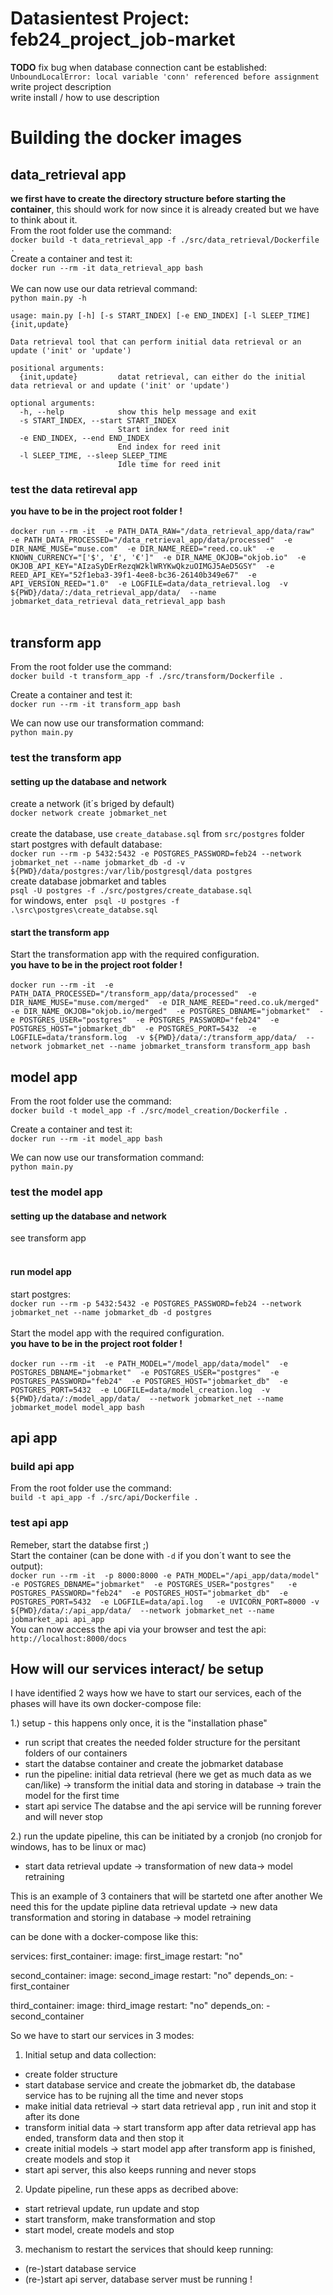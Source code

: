 # Datasientest Project: feb24_project_job-market

**TODO**
fix bug when database connection cant be established:
`UnboundLocalError: local variable 'conn' referenced before assignment`<br>
write project description<br>
write install / how to use description<br>

# Building the docker images
## data_retrieval app
**we first have to create the directory structure before starting the container**, this should work for now since it is already created but we have to think about it.<br>
From the root folder use the command:<br>
`docker build -t data_retrieval_app -f ./src/data_retrieval/Dockerfile .`<br>
Create a container and test it:<br>
`docker run --rm -it data_retrieval_app bash`<br>
<br>
We can now use our data retrieval command:<br>
`python main.py -h`<br>
```
usage: main.py [-h] [-s START_INDEX] [-e END_INDEX] [-l SLEEP_TIME] {init,update}

Data retrieval tool that can perform initial data retrieval or an update ('init' or 'update')

positional arguments:
  {init,update}         datat retrieval, can either do the initial data retrieval or and update ('init' or 'update')

optional arguments:
  -h, --help            show this help message and exit
  -s START_INDEX, --start START_INDEX
                        Start index for reed init
  -e END_INDEX, --end END_INDEX
                        End index for reed init
  -l SLEEP_TIME, --sleep SLEEP_TIME
                        Idle time for reed init
```
### test the data retireval app
**you have to be in the project root folder !**<br>
<br>
`docker run --rm -it 
-e PATH_DATA_RAW="/data_retrieval_app/data/raw" 
-e PATH_DATA_PROCESSED="/data_retrieval_app/data/processed" 
-e DIR_NAME_MUSE="muse.com" 
-e DIR_NAME_REED="reed.co.uk" 
-e KNOWN_CURRENCY="['$', '£', '€']" 
-e DIR_NAME_OKJOB="okjob.io" 
-e OKJOB_API_KEY="AIzaSyDErRezqW2klWRYKwQkzuOIMGJ5AeD5GSY" 
-e REED_API_KEY="52f1eba3-39f1-4ee8-bc36-26140b349e67" 
-e API_VERSION_REED="1.0" 
-e LOGFILE=data/data_retrieval.log 
-v ${PWD}/data/:/data_retrieval_app/data/ 
--name jobmarket_data_retrieval
data_retrieval_app bash`
<br>
<br>

## transform app
From the root folder use the command:<br>
`docker build -t transform_app -f ./src/transform/Dockerfile .`<br>

Create a container and test it:<br>
`docker run --rm -it transform_app bash`<br>

We can now use our transformation command:<br>
`python main.py`<br>

### test the transform app
#### setting up the database and network
create a network (it´s briged by default)<br>
`docker network create jobmarket_net`<br>
<br>
create the database, use `create_database.sql` from `src/postgres` folder<br>
start postgres with default database:<br>
`docker run --rm -p 5432:5432 -e POSTGRES_PASSWORD=feb24 --network jobmarket_net --name jobmarket_db -d -v ${PWD}/data/postgres:/var/lib/postgresql/data postgres`<br>
create database jobmarket and tables<br>
`psql -U postgres -f ./src/postgres/create_database.sql`<br>
for windows, enter ` psql -U postgres -f .\src\postgres\create_databse.sql`<br> 

#### start the transform app
Start the transformation app with the required configuration.<br>
**you have to be in the project root folder !**<br>
<br>
`docker run --rm -it 
-e PATH_DATA_PROCESSED="/transform_app/data/processed" 
-e DIR_NAME_MUSE="muse.com/merged" 
-e DIR_NAME_REED="reed.co.uk/merged" 
-e DIR_NAME_OKJOB="okjob.io/merged" 
-e POSTGRES_DBNAME="jobmarket" 
-e POSTGRES_USER="postgres" 
-e POSTGRES_PASSWORD="feb24" 
-e POSTGRES_HOST="jobmarket_db" 
-e POSTGRES_PORT=5432 
-e LOGFILE=data/transform.log 
-v ${PWD}/data/:/transform_app/data/ 
--network jobmarket_net
--name jobmarket_transform
transform_app bash`

## model app
From the root folder use the command:<br>
`docker build -t model_app -f ./src/model_creation/Dockerfile .`<br>

Create a container and test it:<br>
`docker run --rm -it model_app bash`<br>

We can now use our transformation command:<br>
`python main.py`<br>

### test the model app
#### setting up the database and network
see transform app<br>
<br>
#### run model app
start postgres:<br>
`docker run --rm -p 5432:5432 -e POSTGRES_PASSWORD=feb24 --network jobmarket_net --name jobmarket_db -d postgres`<br>
<br>
Start the model app with the required configuration.<br>
**you have to be in the project root folder !**<br>
<br>
`docker run --rm -it 
-e PATH_MODEL="/model_app/data/model" 
-e POSTGRES_DBNAME="jobmarket" 
-e POSTGRES_USER="postgres" 
-e POSTGRES_PASSWORD="feb24" 
-e POSTGRES_HOST="jobmarket_db" 
-e POSTGRES_PORT=5432 
-e LOGFILE=data/model_creation.log 
-v ${PWD}/data/:/model_app/data/ 
--network jobmarket_net
--name jobmarket_model
model_app bash`
## api app
### build api app
From the root folder use the command:<br>
`build -t api_app -f ./src/api/Dockerfile .`

### test api app
Remeber, start the databse first ;)<br>
Start the container (can be done with `-d` if you don´t want to see the output):<br>
`docker run --rm -it  -p 8000:8000 -e PATH_MODEL="/api_app/data/model"  -e POSTGRES_DBNAME="jobmarket"  -e POSTGRES_USER="postgres"  
-e POSTGRES_PASSWORD="feb24"  -e POSTGRES_HOST="jobmarket_db"  -e POSTGRES_PORT=5432  -e LOGFILE=data/api.log  
-e UVICORN_PORT=8000 -v ${PWD}/data/:/api_app/data/  --network jobmarket_net --name jobmarket_api api_app`
<br>
You can now access the api via your browser and test the api:<br>
`http://localhost:8000/docs`

## How will our services interact/ be setup

I have identified 2 ways how we have to start our services, each of the phases will have its own docker-compose file:

1.) setup - this happens only once, it is the "installation phase"
- run script that creates the needed folder structure for the persitant folders of our containers
- start the databse container and create the jobmarket database
- run the pipeline: initial data retrieval (here we get as much data as we can/like) 
-> transform the initial data and storing in database
-> train the model for the first time
- start api service
The databse and the api service will be running forever and will never stop

2.) run the update pipeline, this can be initiated by a cronjob (no cronjob for windows, has to be linux or mac)
- start data retrieval update -> transformation of new data-> model retraining

This is an example of 3 containers that will be startetd one after another
We need this for the update pipline
data retrieval update -> new data transformation and storing in database -> model retraining

can be done with a docker-compose like this:

services:
  first_container:
    image: first_image
    restart: "no"  

  second_container:
    image: second_image
    restart: "no"
    depends_on:
      - first_container  
    
  third_container:
    image: third_image
    restart: "no"
    depends_on:
      - second_container  

So we have to start our services in 3 modes:
1. Initial setup and data collection:
  - create folder structure
  - start database service and create the jobmarket db, the database service has to be rujning all the time and never stops
  - make initial data retrieval -> start data retrieval app , run init and stop it after its done
  - transform initial data -> start transform app after data retrieval app has ended, transform data and then stop it
  - create initial models -> start model app after transform app is finished, create models and stop it
  - start api server, this also keeps running and never stops
2. Update pipeline, run these apps as decribed above:
  - start retrieval update, run update and stop
  - start transform, make transformation and stop
  - start model, create models and stop
3. mechanism to restart the services that should keep running:
  - (re-)start database service
  - (re-)start api server, database server must be running !
  
